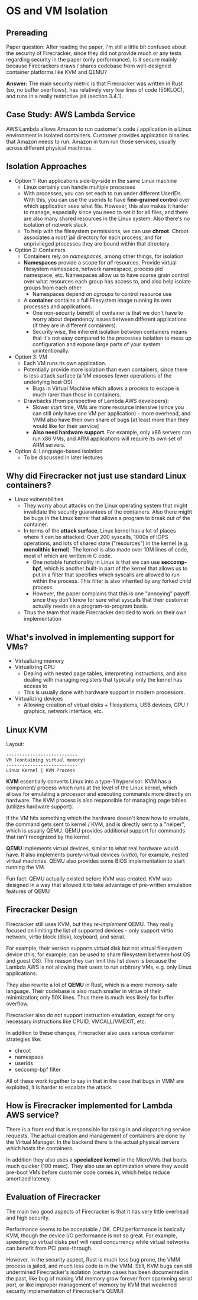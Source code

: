 # OS and VM Isolation

## Prereading

Paper question: After reading the paper, I'm still a little bit confused about the security of Firecracker, since they did not provide much or any tests regarding security in the paper (only performance). Is it secure mainly because Firecrackers draws / shares codebase from well-designed container platforms like KVM and QEMU?

**Answer:** The main security metric is that Firecracker was written in Rust (so,
no buffer overflows), has relatively very few lines of code (50KLOC),
and runs in a really restrictive jail (section 3.4.1).

## Case Study: AWS Lambda Service

AWS Lambda allows Amazon to run customer's code / application in a Linux environment in isolated containers. Customer provides application binaries that Amazon needs to run. Amazon in turn run those services, usually across different physical machines.

## Isolation Approaches

* Option 1: Run applications side-by-side in the same Linux machine
  * Linux certainly can handle multiple processes
  * With processes, you can set each to run under different UserIDs. With this, you can use the userids to have **fine-grained control** over which application sees what file. However, this also makes it harder to manage, especially since you need to set it for all files, and there are also many shared resources in the Linux system. Also there's no isolation of network stack.
  * To help with the filesystem permissions, we can use **chroot**. Chroot associates a root/ jail directory for each process, and for unprivileged processes they are bound within that directory. 
* Option 2: Containers
  * Containers rely on *namespaces*, among other things, for isolation
  * **Namespaces** provide a scope for *all* resources. Provide virtual filesystem namespace, network namespace, process pid namespace, etc. Namespaces allow us to have coarse grain control over what resources each group has access to, and also help isolate groups from each other
    * Namespaces depend on *cgroups* to control resource use
  * A **container** contains a full Filesystem image running its own processes and applications. 
    * One non-security benefit of container is that we don't have to worry about dependency issues between different applications (if they are in different containers).
    * Security wise, the inherent isolation between containers means that it's not easy compared to the processes isolation to mess up configuration and expose large parts of your system unintentionally.
* Option 3: VM
  * Each VM runs its own application.
  * Potentially provide more isolation than even containers, since there is less attack surface (a VM exposes fewer operations of the underlying host OS)
    * Bugs in Virtual Machine which allows a process to escape is much rarer than those in containers.
  * Drawbacks (from perspective of Lambda AWS developers): 
    * Slower start time, VMs are more resource intensive (since you can still only have one VM per application) - more overhead, and VMM also have their own share of bugs [at least more than they would like for their service]
    * **Also need hardware support**. For example, only x86 servers can run x86 VMs, and ARM applications will require its own set of ARM servers.
* Option 4: Language-based isolation
  * To be discussed in later lectures

## Why did Firecracker not just use standard Linux containers?

- Linux vulnerabilities
  - They worry about attacks on the Linux operating system that might invalidate the security guarantees of the containers. Also there might be bugs in the Linux kernel that allows a program to break out of the container.
  - In terms of the **attack surface**, Linux kernel has a lot of places where it can be attacked. Over 200 syscalls, 1000s of IOPS operations, and lots of shared state ("resources") in the kernel (e.g. **monolithic kernel**). The kernel is also made over 10M lines of code, most of which are written in C code.
    - One notable functionality in Linux is that we can use **seccomp-bpf**, which is another built-in part of the kernel that allows us to put in a filter that specifies which syscalls are allowed to run within the process. This filter is also inherited by any forked child process. 
    - However, the paper complains that this is one "annoying" payoff since they don't know for sure what syscalls that their customer actually needs on a program-to-program basis.
  - Thus the team that made Firecracker decided to work on their own implementation

## What's involved in implementing support for VMs?

- Virtualizing memory
- Virtualizing CPU
  - Dealing with nested page tables, interpreting instructions, and also dealing with managing registers that typically only the kernel has access to
  - This is usually done with hardware support in modern processors.
- Virtualizing devices
  - Allowing creation of virtual disks + filesystems, USB devices, GPU / graphics, network interface, etc.

## Linux KVM

Layout:

```text
---------------------------
VM (containing virtual memory)
---------------------------
Linux Kernel | KVM Process
```

**KVM** essentially converts Linux into a type-1 hypervisor. KVM has a component/ process which runs at the level of the Linux kernel, which allows for emulating a processor and executing commands more directly on hardware. The KVM process is also responsible for managing page tables (utilizes hardware support).

If the VM hits something which the hardware doesn't know how to emulate, the command gets sent to kernel / KVM, and is directly sent to a "helper", which is usually QEMU. QEMU provides additional support for commands that isn't recognized by the kernel.

**QEMU** implements virtual devices, similar to what real hardware would have. It also implements purely-virtual devices (*virtio*), for example, nested virtual machines. QEMU also provides some BIOS implementation to start running the VM.

Fun fact: QEMU actually existed before KVM was created. KVM was designed in a way that allowed it to take advantage of pre-written emulation features of QEMU

## Firecracker Design

Firecracker still uses KVM, but they *re-implement* QEMU. They really focused on limiting the list of supported devices - only support virtio network, virtio block (disk), keyboard, and serial. 

For example, their version supports virtual disk but not virtual filesystem device (this, for example, can be used to share filesystem between host OS and guest OS). The reason they can limit this list down is because the Lambda AWS is not allowing their users to run arbitrary VMs, e.g. only Linux applications.

They also rewrite a lot of **QEMU** in Rust, which is a more memory-safe language. Their codebase is also much smaller in virtue of their minimization; only 50K lines. Thus there is much less likely for buffer overflow.

Firecracker also do not support instruction emulation, except for only necessary instructions like CPUID, VMCALL/VMEXIT, etc.

In addition to these changes, Firecracker also uses various container strategies like:
- chroot
- namespaes
- userids
- seccomp-bpf filter

All of these work together to say in that in the case that bugs in VMM are exploited, it is harder to escalate the attack.

## How is Firecracker implemented for Lambda AWS service?

There is a front end that is responsible for taking in and dispatching service requests. The actual creation and management of containers are done by the Virtual Manager.  In the backend there is the actual physical servers which hosts the containers.

In addition they also uses a **specialized kernel** in the MicroVMs that boots much quicker (100 msec). They also use an optimization where they would pre-boot VMs before customer code comes in, which helps reduce amortized latency.

## Evaluation of Firecracker

The main two good aspects of Firecracker is that it has very little overhead and high security.

Performance seems to be acceptable / OK. CPU performance is basically KVM, though the device I/O performance is not so great. For example, speeding up virtual disks perf will need concurrency while virtual networks can benefit from PCI pass-through.

However, in the security aspect, Rust is much less bug prone, the VMM process is jailed, and much less code is in the VMM. Still, KVM bugs can still undermined Firecracker's isolation (certain cases has been documented in the past, like bug of making VM memory grow forever from spamming serial port, or like improper management of memory by KVM that weakened security implementation of Firecracker's QEMU)

